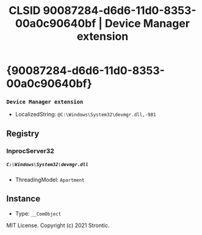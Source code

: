 ﻿---
title: "CLSID 90087284-d6d6-11d0-8353-00a0c90640bf | Device Manager extension"
excerpt: What is COM-Object CLSID 90087284-d6d6-11d0-8353-00a0c90640bf?
---

# {90087284-d6d6-11d0-8353-00a0c90640bf}

### `Device Manager extension`
* LocalizedString: `@C:\Windows\System32\devmgr.dll,-981`

## Registry


### InprocServer32

##### `C:\Windows\System32\devmgr.dll`
* ThreadingModel: `Apartment`

## Instance

* Type: `__ComObject`

MIT License. Copyright (c) 2021 Strontic.


